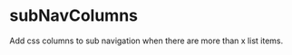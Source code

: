 subNavColumns
=============

Add css columns to sub navigation when there are more than x list items.
